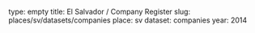 type: empty
title: El Salvador / Company Register
slug: places/sv/datasets/companies
place: sv
dataset: companies
year: 2014
